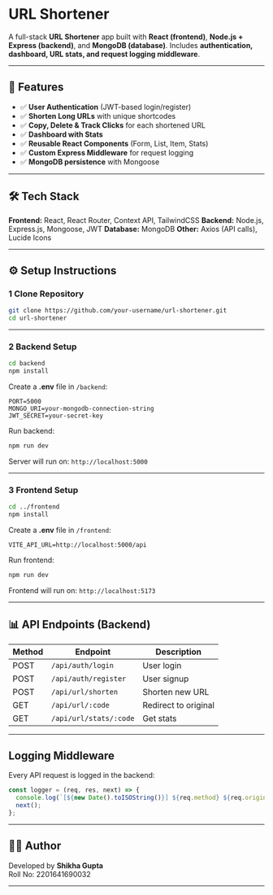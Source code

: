 #  URL Shortener

A full-stack **URL Shortener** app built with **React (frontend)**, **Node.js + Express (backend)**, and **MongoDB (database)**.
Includes **authentication, dashboard, URL stats, and request logging middleware**.

---

## 🚀 Features

* ✅ **User Authentication** (JWT-based login/register)
* ✅ **Shorten Long URLs** with unique shortcodes
* ✅ **Copy, Delete & Track Clicks** for each shortened URL
* ✅ **Dashboard with Stats**
* ✅ **Reusable React Components** (Form, List, Item, Stats)
* ✅ **Custom Express Middleware** for request logging
* ✅ **MongoDB persistence** with Mongoose

---

## 🛠️ Tech Stack

**Frontend:** React, React Router, Context API, TailwindCSS
**Backend:** Node.js, Express.js, Mongoose, JWT
**Database:** MongoDB
**Other:** Axios (API calls), Lucide Icons

---

## ⚙️ Setup Instructions

### 1️ Clone Repository

```bash
git clone https://github.com/your-username/url-shortener.git
cd url-shortener
```

---

### 2️ Backend Setup

```bash
cd backend
npm install
```

Create a **.env** file in `/backend`:

```env
PORT=5000
MONGO_URI=your-mongodb-connection-string
JWT_SECRET=your-secret-key
```

Run backend:

```bash
npm run dev
```

Server will run on:  `http://localhost:5000`

---

### 3️ Frontend Setup

```bash
cd ../frontend
npm install
```

Create a **.env** file in `/frontend`:

```env
VITE_API_URL=http://localhost:5000/api
```

Run frontend:

```bash
npm run dev
```

Frontend will run on: `http://localhost:5173`

---

## 📊 API Endpoints (Backend)

| Method | Endpoint               | Description          |
| ------ | ---------------------- | -------------------- |
| POST   | `/api/auth/login`      | User login           |
| POST   | `/api/auth/register`   | User signup          |
| POST   | `/api/url/shorten`     | Shorten new URL      |
| GET    | `/api/url/:code`       | Redirect to original |
| GET    | `/api/url/stats/:code` | Get stats            |

---

##  Logging Middleware

Every API request is logged in the backend:

```js
const logger = (req, res, next) => {
  console.log(`[${new Date().toISOString()}] ${req.method} ${req.originalUrl}`);
  next();
};
```
---

## 🧑‍💻 Author

Developed by **Shikha Gupta**  
Roll No: 2201641690032

---
